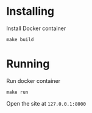 # Installing

Install Docker container

```
make build
```

# Running

Run docker container

```
make run
```

Open the site at `127.0.0.1:8000`
